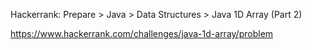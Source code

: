 Hackerrank: Prepare > Java > Data Structures > Java 1D Array (Part 2)

https://www.hackerrank.com/challenges/java-1d-array/problem

